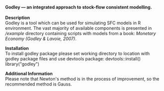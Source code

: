 **Godley — an integrated approach to stock-flow consistent modelling.**\
\
**Description**\
Godley is a tool which can be used for simulating SFC models in R environment. 
The vast majority of available components is presented in */example* directory containing scripts with models from a book: *Monetary Economy (Godley & Lavoie, 2007)*.

**Installation**\
To install godley package please set working directory to location with godley package files and use devtools package:
devtools::install()
library("godley")

**Additional Information**\
Please note that Newton's method is in the process of improvement, so the recommended method is Gauss.
